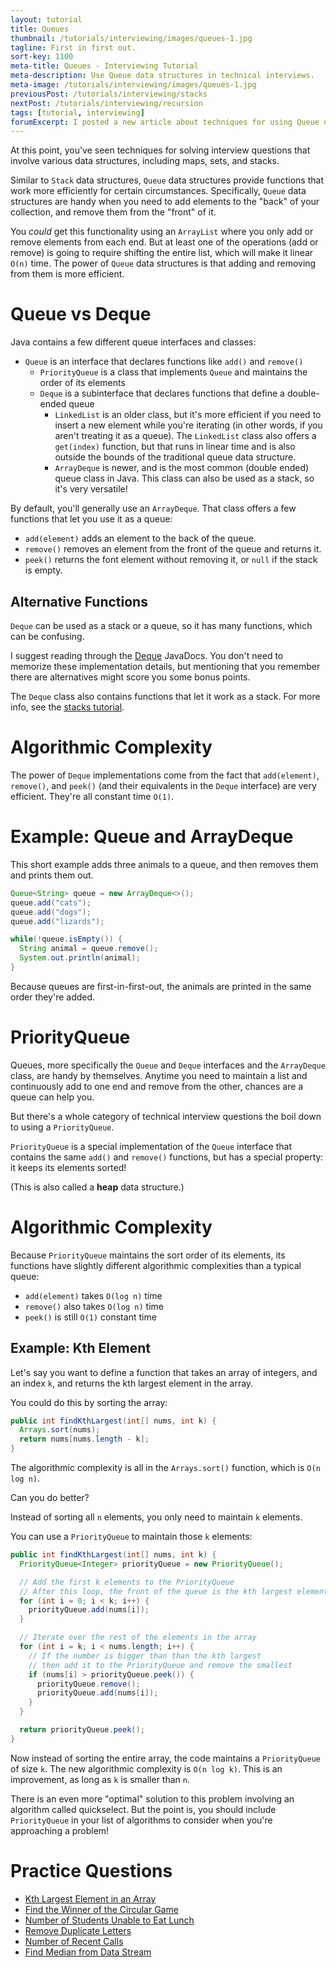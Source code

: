 ```yaml
---
layout: tutorial
title: Queues
thumbnail: /tutorials/interviewing/images/queues-1.jpg
tagline: First in first out.
sort-key: 1100
meta-title: Queues - Interviewing Tutorial
meta-description: Use Queue data structures in technical interviews.
meta-image: /tutorials/interviewing/images/queues-1.jpg
previousPost: /tutorials/interviewing/stacks
nextPost: /tutorials/interviewing/recursion
tags: [tutorial, interviewing]
forumExcerpt: I posted a new article about techniques for using Queue data structures in technical interviews.
---
```


At this point, you've seen techniques for solving interview questions that involve various data structures, including maps, sets, and stacks.

Similar to `Stack` data structures, `Queue` data structures provide functions that work more efficiently for certain circumstances. Specifically, `Queue` data structures are handy when you need to add elements to the "back" of your collection, and remove them from the "front" of it.

You _could_ get this functionality using an `ArrayList` where you only add or remove elements from each end. But at least one of the operations (add or remove) is going to require shifting the entire list, which will make it linear `O(n)` time. The power of `Queue` data structures is that adding and removing from them is more efficient.

# Queue vs Deque

Java contains a few different queue interfaces and classes:

- `Queue` is an interface that declares functions like `add()` and `remove()`
  - `PriorityQueue` is a class that implements `Queue` and maintains the order of its elements
  - `Deque` is a subinterface that declares functions that define a double-ended queue
    - `LinkedList` is an older class, but it's more efficient if you need to insert a new element while you're iterating (in other words, if you aren't treating it as a queue). The `LinkedList` class also offers a `get(index)` function, but that runs in linear time and is also outside the bounds of the traditional queue data structure.
    - `ArrayDeque` is newer, and is the most common (double ended) queue class in Java. This class can also be used as a stack, so it's very versatile!

By default, you'll generally use an `ArrayDeque`. That class offers a few functions that let you use it as a queue:

- `add(element)` adds an element to the back of the queue.
- `remove()` removes an element from the front of the queue and returns it.
- `peek()` returns the font element without removing it, or `null` if the stack is empty.

## Alternative Functions

`Deque` can be used as a stack or a queue, so it has many functions, which can be confusing.

I suggest reading through the [Deque](https://docs.oracle.com/javase/8/docs/api/java/util/Deque.html) JavaDocs. You don't need to memorize these implementation details, but mentioning that you remember there are alternatives might score you some bonus points.

The `Deque` class also contains functions that let it work as a stack. For more info, see the [stacks tutorial](/tutorials/interviewing/stacks).

# Algorithmic Complexity

The power of `Deque` implementations come from the fact that `add(element)`, `remove()`, and `peek()` (and their equivalents in the `Deque` interface) are very efficient. They're all constant time `O(1)`.

# Example: Queue and ArrayDeque

This short example adds three animals to a queue, and then removes them and prints them out.

```java
Queue<String> queue = new ArrayDeque<>();
queue.add("cats");
queue.add("dogs");
queue.add("lizards");

while(!queue.isEmpty()) {
  String animal = queue.remove();
  System.out.println(animal);
}
```

Because queues are first-in-first-out, the animals are printed in the same order they're added.

# PriorityQueue

Queues, more specifically the `Queue` and `Deque` interfaces and the `ArrayDeque` class, are handy by themselves. Anytime you need to maintain a list and continuously add to one end and remove from the other, chances are a queue can help you.

But there's a whole category of technical interview questions the boil down to using a `PriorityQueue`.

`PriorityQueue` is a special implementation of the `Queue` interface that contains the same `add()` and `remove()` functions, but has a special property: it keeps its elements sorted!

(This is also called a **heap** data structure.)

# Algorithmic Complexity

Because `PriorityQueue` maintains the sort order of its elements, its functions have slightly different algorithmic complexities than a typical queue:

- `add(element)` takes `O(log n)` time
- `remove()` also takes `O(log n)` time
- `peek()` is still `O(1)` constant time

## Example: Kth Element

Let's say you want to define a function that takes an array of integers, and an index `k`, and returns the kth largest element in the array.

You could do this by sorting the array:

```java
public int findKthLargest(int[] nums, int k) {
  Arrays.sort(nums);
  return nums[nums.length - k];
}
```

The algorithmic complexity is all in the `Arrays.sort()` function, which is `O(n log n)`.

Can you do better?

Instead of sorting all `n` elements, you only need to maintain `k` elements.

You can use a `PriorityQueue` to maintain those `k` elements:

```java
public int findKthLargest(int[] nums, int k) {
  PriorityQueue<Integer> priorityQueue = new PriorityQueue();

  // Add the first k elements to the PriorityQueue
  // After this loop, the front of the queue is the kth largest element so far
  for (int i = 0; i < k; i++) {
    priorityQueue.add(nums[i]);
  }

  // Iterate over the rest of the elements in the array
  for (int i = k; i < nums.length; i++) {
    // If the number is bigger than than the kth largest
    // then add it to the PriorityQueue and remove the smallest
    if (nums[i] > priorityQueue.peek()) {
      priorityQueue.remove();
      priorityQueue.add(nums[i]);
    }
  }

  return priorityQueue.peek();
}
```

Now instead of sorting the entire array, the code maintains a `PriorityQueue` of size `k`. The new algorithmic complexity is `O(n log k)`. This is an improvement, as long as `k` is smaller than `n`.

There is an even more "optimal" solution to this problem involving an algorithm called quickselect. But the point is, you should include `PriorityQueue` in your list of algorithms to consider when you're approaching a problem!

# Practice Questions

- [Kth Largest Element in an Array](https://leetcode.com/problems/kth-largest-element-in-an-array/)
- [Find the Winner of the Circular Game](https://leetcode.com/problems/find-the-winner-of-the-circular-game/)
- [Number of Students Unable to Eat Lunch](https://leetcode.com/problems/number-of-students-unable-to-eat-lunch/)
- [Remove Duplicate Letters](https://leetcode.com/problems/remove-duplicate-letters/)
- [Number of Recent Calls](https://leetcode.com/problems/number-of-recent-calls/)
- [Find Median from Data Stream](https://leetcode.com/problems/find-median-from-data-stream/)
